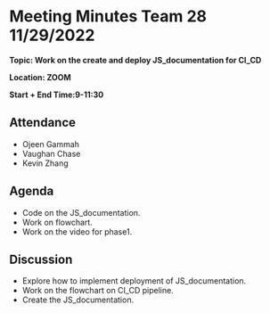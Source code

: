 # Meeting Minutes Team 28 11/29/2022

**Topic: Work on the create and deploy JS_documentation for CI_CD**

**Location: ZOOM**

**Start + End Time:9-11:30**

## Attendance
- Ojeen Gammah
- Vaughan Chase
- Kevin Zhang

## Agenda
- Code on the JS_documentation.
- Work on flowchart.
- Work on the video for phase1.
## Discussion
- Explore how to implement deployment of JS_documentation.
- Work on the flowchart on CI_CD pipeline.
- Create the JS_documentation.
